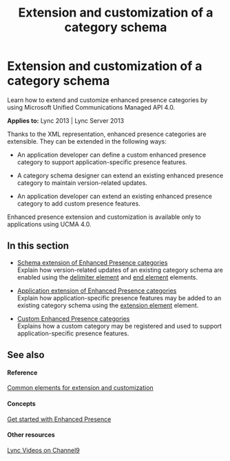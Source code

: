 ﻿---
title: Extension and customization of a category schema
TOCTitle: Extension and customization of a category schema
ms:assetid: 1b24b946-7938-40e0-9d6c-fe2cb2d9dfed
ms:mtpsurl: https://msdn.microsoft.com/library/Dn454676(v=office.15)
ms:contentKeyID: 57093182
ms.date: 07/24/2014
mtps_version: v=office.15
---

# Extension and customization of a category schema

Learn how to extend and customize enhanced presence categories by using Microsoft Unified Communications Managed API 4.0.


**Applies to:** Lync 2013 | Lync Server 2013

Thanks to the XML representation, enhanced presence categories are extensible. They can be extended in the following ways:

  - An application developer can define a custom enhanced presence category to support application-specific presence features.

  - A category schema designer can extend an existing enhanced presence category to maintain version-related updates.

  - An application developer can extend an existing enhanced presence category to add custom presence features.

Enhanced presence extension and customization is available only to applications using UCMA 4.0.

## In this section

  - [Schema extension of Enhanced Presence categories](schema-extension-of-enhanced-presence-categories.md)  
    Explain how version-related updates of an existing category schema are enabled using the [delimiter element](delimiter-element.md) and [end element](end-element.md) elements.

  - [Application extension of Enhanced Presence categories](application-extension-of-enhanced-presence-categories.md)  
    Explain how application-specific presence features may be added to an existing category schema using the [extension element](extension-element.md) element.

  - [Custom Enhanced Presence categories](custom-enhanced-presence-categories.md)  
    Explains how a custom category may be registered and used to support application-specific presence features.

## See also

#### Reference

[Common elements for extension and customization](common-elements-for-extension-and-customization.md)

#### Concepts

[Get started with Enhanced Presence](get-started-with-enhanced-presence.md)

#### Other resources

[Lync Videos on Channel9](http://channel9.msdn.com/tags/lync)

